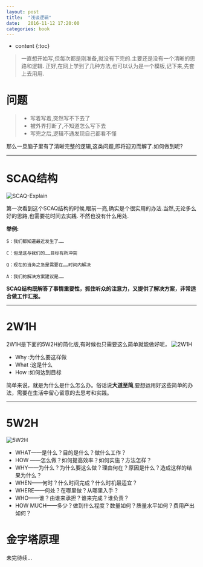 ```yaml
---
layout: post
title:  "浅谈逻辑"
date:   2016-11-12 17:20:00
categories: book
---
```


* content
{:toc}


> 一直想开始写,但每次都是刚准备,就没有下完的.主要还是没有一个清晰的思路和逻辑.
> 正好,在网上学到了几种方法,也可以认为是一个模板,记下来,先套上去用用.

# 问题
>+ 写着写着,突然写不下去了
>+ 被外界打断了,不知道怎么写下去
>+ 写完之后,逻辑不通发现自己都看不懂

那么一旦脑子里有了清晰完整的逻辑,这类问题,即将迎刃而解了.如何做到呢?

----

# SCAQ结构

![SCAQ-Explain]({{"/yhy_v5/css/pics/SCQA.png"}})
<!--  ![SCAQ-Explain](../css/pics/SCQA.png) -->

第一次看到这个SCAQ结构的时候,眼前一亮,确实是个很实用的办法.当然,无论多么好的思路,也需要花时间去实践.
不然也没有什么用处.

**举例:**

```
S：我们都知道最近发生了……

C：但是这与我们的……目标有所冲突

Q：现在的当务之急是需要在……时间内解决

A：我们的解决方案建议是……
```

**SCAQ结构既解答了事情重要性，抓住听众的注意力，又提供了解决方案，非常适合做工作汇报。**

----

# 2W1H
2W1H是下面的5W2H的简化版,有时候也只需要这么简单就能做好呢，
![2W1H]({{"/yhy_v5/css/pics/2W1H.jpg"}})
<!-- ![2WIH](../css/pics/2W1H.jpg) -->

+ Why :为什么要这样做
+ What :这是什么
+ How :如何达到目标

简单来说，就是为什么是什么怎么办。俗话说**大道至简**,要想运用好这些简单的办法，需要在生活中留心留意的去思考和实践。

----

# 5W2H
![5W2H](http://h.hiphotos.baidu.com/baike/c0%3Dbaike80%2C5%2C5%2C80%2C26/sign=8dd12b92eb50352aa56c2d5a322a9097/4610b912c8fcc3ce74dfed169045d688d43f20f3.jpg)

+ WHAT——是什么？目的是什么？做什么工作？
+ HOW ——怎么做？如何提高效率？如何实施？方法怎样？
+ WHY——为什么？为什么要这么做？理由何在？原因是什么？造成这样的结果为什么？
+ WHEN——何时？什么时间完成？什么时机最适宜？
+ WHERE——何处？在哪里做？从哪里入手？
+ WHO——谁？由谁来承担？谁来完成？谁负责？
+ HOW MUCH——多少？做到什么程度？数量如何？质量水平如何？费用产出如何？


# 金字塔原理
未完待续...
